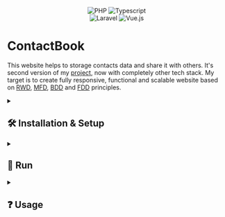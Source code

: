 <div align="center">

![PHP](https://img.shields.io/badge/PHP-%234F5B93.svg?style=for-the-badge&logo=php&logoColor=white)
![Typescript](https://img.shields.io/badge/TypeScript-007ACC?style=for-the-badge&logo=typescript&logoColor=white)\
![Laravel](https://img.shields.io/badge/laravel-%23FF2D20.svg?style=for-the-badge&logo=laravel&logoColor=white)
![Vue.js](https://img.shields.io/badge/vue.js-%234FC08D.svg?style=for-the-badge&logo=vue.js&logoColor=white)

</div>

# ContactBook

This website helps to storage contacts data and share it with others. It's second version of my [project](https://github.com/SzymCode/ContactBook-sandbox), now with completely other tech stack. My target is to create fully responsive, functional and scalable website based on [RWD](https://en.wikipedia.org/wiki/Responsive_web_design), [MFD](https://medium.com/@Vincentxia77/what-is-mobile-first-design-why-its-important-how-to-make-it-7d3cf2e29d00), [BDD](https://en.wikipedia.org/wiki/Behavior-driven_development) and [FDD](https://en.wikipedia.org/wiki/Feature-driven_development) principles.


<details><summary> <h2>  🛠️ Installation & Setup  </summary>

- First make sure u have installed latest versions of [Laravel](https://laravel.com/), [Vue.js](https://vuejs.org/), [XAMPP](https://www.apachefriends.org/pl/index.html) and [Composer](https://getcomposer.org/).

- Clone this repository.

```
git clone https://github.com/SzymCode/ContactBook.git
```

- Install modules in root directory.

```bash
npm install
composer update
```

### **Make sure u have installed all modules!**

- Change *.env.example* file to *.env* in root directory, run XAMPP mysql server and create database.
```bash
mysql -u root -p
create database contactbook
```

- Migrate and seed database.
```bash
php artisan migrate:fresh --seed
```

<br/>
</details>


<details><summary> <h2>  🚀 Run  </summary>
<br/>

- root directory:

```bash
npm run dev
php artisan serve
```

<br/>
</details>  



<details><summary> <h2>  ❓ Usage  </summary>

<details><summary> <h3> Factories </summary>
    
```bash
php artisan tinker
User::factory()->count(100)->create();
Contact::factory()->count(100)->create();      
```

</details>

<details><summary> <h3> Tests </summary>
    
```bash
./vendor/bin/pest 
```

</details>

<details><summary> <h3> npm </summary>

1. Vite build:

```
npm run build
```

2. Eslint fix:

```
npm run lint
```

3. Run prettier:

```
npm run write
```

</details>

<br/>
</details>
